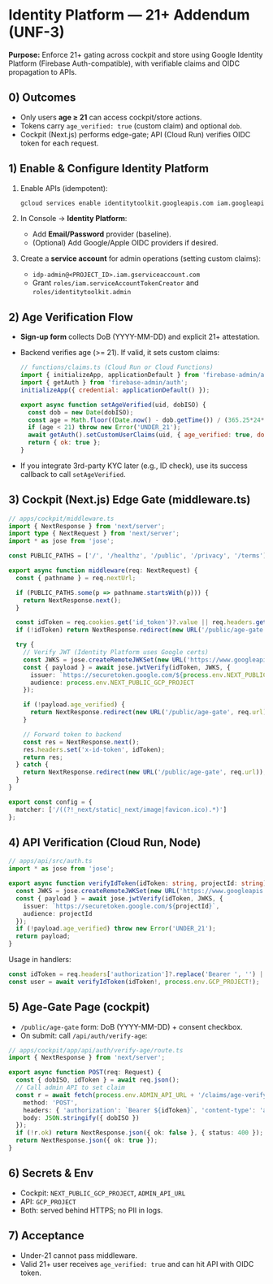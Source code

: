 
# Identity Platform — 21+ Addendum (UNF-3)

**Purpose:** Enforce 21+ gating across cockpit and store using Google Identity Platform (Firebase Auth-compatible), with verifiable claims and OIDC propagation to APIs.

## 0) Outcomes

- Only users **age ≥ 21** can access cockpit/store actions.
- Tokens carry `age_verified: true` (custom claim) and optional `dob`.
- Cockpit (Next.js) performs edge-gate; API (Cloud Run) verifies OIDC token for each request.

## 1) Enable & Configure Identity Platform

1. Enable APIs (idempotent):

   ```bash
   gcloud services enable identitytoolkit.googleapis.com iam.googleapis.com
   ```

2. In Console → **Identity Platform**:
   - Add **Email/Password** provider (baseline).
   - (Optional) Add Google/Apple OIDC providers if desired.
3. Create a **service account** for admin operations (setting custom claims):
   - `idp-admin@<PROJECT_ID>.iam.gserviceaccount.com`
   - Grant `roles/iam.serviceAccountTokenCreator` and `roles/identitytoolkit.admin`

## 2) Age Verification Flow

- **Sign-up form** collects DoB (YYYY-MM-DD) and explicit 21+ attestation.
- Backend verifies age (>= 21). If valid, it sets custom claims:

  ```js
  // functions/claims.ts (Cloud Run or Cloud Functions)
  import { initializeApp, applicationDefault } from 'firebase-admin/app';
  import { getAuth } from 'firebase-admin/auth';
  initializeApp({ credential: applicationDefault() });

  export async function setAgeVerified(uid, dobISO) {
    const dob = new Date(dobISO);
    const age = Math.floor((Date.now() - dob.getTime()) / (365.25*24*60*60*1000));
    if (age < 21) throw new Error('UNDER_21');
    await getAuth().setCustomUserClaims(uid, { age_verified: true, dob: dobISO });
    return { ok: true };
  }
  ```

- If you integrate 3rd-party KYC later (e.g., ID check), use its success callback to call `setAgeVerified`.

## 3) Cockpit (Next.js) Edge Gate (middleware.ts)

```ts
// apps/cockpit/middleware.ts
import { NextResponse } from 'next/server';
import type { NextRequest } from 'next/server';
import * as jose from 'jose';

const PUBLIC_PATHS = ['/', '/healthz', '/public', '/privacy', '/terms'];

export async function middleware(req: NextRequest) {
  const { pathname } = req.nextUrl;

  if (PUBLIC_PATHS.some(p => pathname.startsWith(p))) {
    return NextResponse.next();
  }

  const idToken = req.cookies.get('id_token')?.value || req.headers.get('authorization')?.replace('Bearer ', '');
  if (!idToken) return NextResponse.redirect(new URL('/public/age-gate', req.url));

  try {
    // Verify JWT (Identity Platform uses Google certs)
    const JWKS = jose.createRemoteJWKSet(new URL('https://www.googleapis.com/robot/v1/metadata/x509/securetoken@system.gserviceaccount.com'));
    const { payload } = await jose.jwtVerify(idToken, JWKS, {
      issuer: `https://securetoken.google.com/${process.env.NEXT_PUBLIC_GCP_PROJECT}`,
      audience: process.env.NEXT_PUBLIC_GCP_PROJECT
    });

    if (!payload.age_verified) {
      return NextResponse.redirect(new URL('/public/age-gate', req.url));
    }

    // Forward token to backend
    const res = NextResponse.next();
    res.headers.set('x-id-token', idToken);
    return res;
  } catch {
    return NextResponse.redirect(new URL('/public/age-gate', req.url));
  }
}

export const config = {
  matcher: ['/((?!_next/static|_next/image|favicon.ico).*)']
};
```

## 4) API Verification (Cloud Run, Node)

```ts
// apps/api/src/auth.ts
import * as jose from 'jose';

export async function verifyIdToken(idToken: string, projectId: string) {
  const JWKS = jose.createRemoteJWKSet(new URL('https://www.googleapis.com/robot/v1/metadata/x509/securetoken@system.gserviceaccount.com'));
  const { payload } = await jose.jwtVerify(idToken, JWKS, {
    issuer: `https://securetoken.google.com/${projectId}`,
    audience: projectId
  });
  if (!payload.age_verified) throw new Error('UNDER_21');
  return payload;
}
```

Usage in handlers:

```ts
const idToken = req.headers['authorization']?.replace('Bearer ', '') || req.headers['x-id-token'];
const user = await verifyIdToken(idToken!, process.env.GCP_PROJECT!);
```

## 5) Age-Gate Page (cockpit)

- `/public/age-gate` form: DoB (YYYY-MM-DD) + consent checkbox.
- On submit: call `/api/auth/verify-age`:

```ts
// apps/cockpit/app/api/auth/verify-age/route.ts
import { NextResponse } from 'next/server';

export async function POST(req: Request) {
  const { dobISO, idToken } = await req.json();
  // Call admin API to set claim
  const r = await fetch(process.env.ADMIN_API_URL + '/claims/age-verify', {
    method: 'POST',
    headers: { 'authorization': `Bearer ${idToken}`, 'content-type': 'application/json' },
    body: JSON.stringify({ dobISO })
  });
  if (!r.ok) return NextResponse.json({ ok: false }, { status: 400 });
  return NextResponse.json({ ok: true });
}
```

## 6) Secrets & Env

- Cockpit: `NEXT_PUBLIC_GCP_PROJECT`, `ADMIN_API_URL`
- API: `GCP_PROJECT`
- Both: served behind HTTPS; no PII in logs.

## 7) Acceptance

- Under-21 cannot pass middleware.
- Valid 21+ user receives `age_verified: true` and can hit API with OIDC token.

<!-- Last verified: 2025-10-02 -->

<!-- Optimized: 2025-10-02 -->

<!-- Last updated: 2025-10-02 -->
